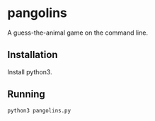# pangolins

A guess-the-animal game on the command line.

## Installation

Install python3.

## Running

```
python3 pangolins.py
```

